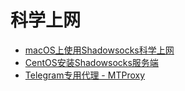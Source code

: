 # 科学上网

* [macOS上使用Shadowsocks科学上网](https://github.com/shellhub/blog/issues/5)
* [CentOS安装Shadowsocks服务端](https://github.com/shellhub/blog/issues/1)
* [Telegram专用代理 - MTProxy](https://github.com/shellhub/blog/issues/9)
